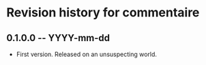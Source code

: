 # Revision history for commentaire

## 0.1.0.0 -- YYYY-mm-dd

* First version. Released on an unsuspecting world.

